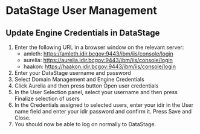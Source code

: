 # DataStage User Management

## Update Engine Credentials in DataStage 
1.	Enter the following URL in a browser window on the relevant server:
    * amleth: https://amleth.idir.bcgov:9443/ibm/iis/console/login
    * aurelia: https://aurelia.idir.bcgov:9443/ibm/iis/console/login
    * haakon: https://haakon.idir.bcgov:9443/ibm/iis/console/login
2.	Enter your DataStage username and password
3.	Select Domain Management and Engine Credentials
4.	Click Aurelia and then press button Open user credentials
5.	In the User Selection panel, select your username and then press Finalize selection of users
6.	In the Credentials assigned to selected users, enter your idir in the User name field and enter your idir password and confirm it.  Press Save and Close.
7.	You should now be able to log on normally to DataStage.
